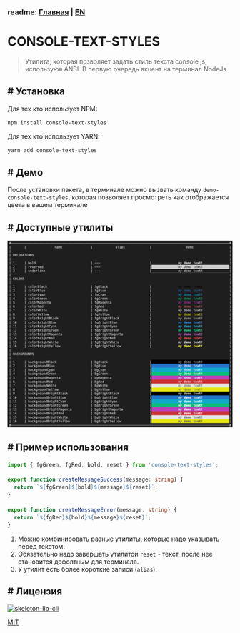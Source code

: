 ### readme: [Главная](./../README.md) | [EN](./README-EN.md)

# CONSOLE-TEXT-STYLES

> Утилита, которая позволяет задать стиль текста console js, используюя ANSI. В первую очередь акцент на терминал NodeJs.

## # Установка

Для тех кто использует NPM:

```sh
npm install console-text-styles
```

Для тех кто использует YARN:

```sh
yarn add console-text-styles
```

## # Демо

После установки пакета, в терминале можно вызвать команду `demo-console-text-styles`, которая позволяет просмотреть как отображается цвета в вашем терминале

## # Доступные утилиты

![utilites](./utilites.png)

## # Пример использования

```ts
import { fgGreen, fgRed, bold, reset } from 'console-text-styles';

export function createMessageSuccess(message: string) {
  return `${fgGreen}${bold}${message}${reset}`;
}

export function createMessageError(message: string) {
  return `${fgRed}${bold}${message}${reset}`;
}
```

1. Можно комбинировать разные утилиты, которые надо указывать перед текстом.
2. Обязательно надо завершать утилитой `reset` - текст, после нее становится дефолтным для терминала.
3. У утилит есть более короткие записи (`alias`).

## # Лицензия

[![skeleton-lib-cli]]([https://github.com/ManushovRodion/skeleton-lib-cli/docs/README-RU.md](https://github.com/ManushovRodion/console-text-styles/blob/master/docs/README-RU.md))

[skeleton-lib-cli]: https://img.shields.io/badge/%D1%81%D0%BE%D0%B7%D0%B4%D0%B0%D0%BD%D0%BE%20%D0%BD%D0%B0%20%D0%B1%D0%B0%D0%B7%D0%B5-skeleton--lib--cli-green?style=for-the-badge

[MIT](./../LICENSE)
